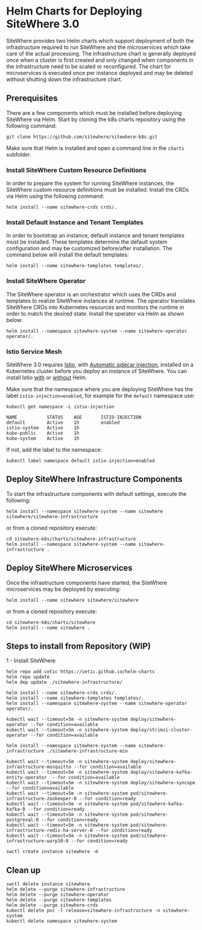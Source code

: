 # Helm Charts for Deploying SiteWhere 3.0
SiteWhere provides two Helm charts which support deployment of both the infrastructure required
to run SiteWhere and the microservices which take care of the actual processing. The infrastructure
chart is generally deployed once when a cluster is first created and only changed when components in
the infrastructure need to be scaled or reconfigured. The chart for microservices is executed once
per instance deployed and may be deleted without shutting down the infrastructure chart.

## Prerequisites
There are a few components which must be installed before deploying SiteWhere via Helm. Start
by cloning the k8s charts repository using the following command:

```console
git clone https://github.com/sitewhere/sitewhere-k8s.git
```

Make sure that Helm is installed and open a command line in the `charts` subfolder.

### Install SiteWhere Custom Resource Definitions
In order to prepare the system for running SiteWhere instances, the SiteWhere custom resource definitions 
must be installed. Install the CRDs via Helm using the following command:

```console
helm install --name sitewhere-crds crds/.
```

### Install Default Instance and Tenant Templates
In order to bootstrap an instance, default instance and tenant templates must
be installed. These templates determine the default system configuration and
may be customized before/after installation. The command below will install the 
default templates:

```console
helm install --name sitewhere-templates templates/.
```

### Install SiteWhere Operator
The SiteWhere operator is an orchestrator which uses the CRDs and templates to realize 
SiteWhere instances at runtime. The operator translates SiteWhere CRDs into Kubernetes
resources and monitors the runtime in order to match the desired state. Install the operator
via Helm as shown below:

```console
helm install --namespace sitewhere-system --name sitewhere-operator operator/.
```
### Istio Service Mesh
SiteWhere 3.0 requires [Istio](https://istio.io/), with 
[Automatic sidecar injection](https://istio.io/docs/setup/kubernetes/additional-setup/sidecar-injection/#automatic-sidecar-injection),
installed on a Kubernetes cluster before you deploy an instance of SiteWhere. You can install Istio
[with](https://istio.io/docs/setup/kubernetes/install/helm/) or [without](https://istio.io/docs/setup/kubernetes/install/kubernetes/) Helm.

Make sure that the namespace where you are deploying SiteWhere has the label `istio-injection=enabled`, 
for example for the `default` namespace use:

```console
kubectl get namespace -L istio-injection
```

```
NAME           STATUS    AGE       ISTIO-INJECTION
default        Active    1h        enabled
istio-system   Active    1h
kube-public    Active    1h
kube-system    Active    1h
```

If not, add the label to the namespace:

```console
kubectl label namespace default istio-injection=enabled
```

## Deploy SiteWhere Infrastructure Components

To start the infrastructure components with default settings, execute the following:

```console
helm install --namespace sitewhere-system --name sitewhere sitewhere/sitewhere-infrastructure
```
or from a cloned repository execute:

```console
cd sitewhere-k8s/charts/sitewhere-infrastructure
helm install --namespace sitewhere-system --name sitewhere-infrastructure .
```

## Deploy SiteWhere Microservices

Once the infrastructure components have started, the SiteWhere microservices
may be deployed by executing:

```console
helm install --name sitewhere sitewhere/sitewhere
```

or from a cloned repository execute:

```console
cd sitewhere-k8s/charts/sitewhere
helm install --name sitewhere .
```

## Steps to install from Repository (WIP)

1 - Install SiteWhere

```console
helm repo add cetic https://cetic.github.io/helm-charts
helm repo update
helm dep update ./sitewhere-infrastructure/
```

```console
helm install --name sitewhere-crds crds/.
helm install --name sitewhere-templates templates/.
helm install --namespace sitewhere-system --name sitewhere-operator operator/.

kubectl wait --timeout=5m -n sitewhere-system deploy/sitewhere-operator --for condition=available
kubectl wait --timeout=5m -n sitewhere-system deploy/strimzi-cluster-operator --for condition=available

helm install --namespace sitewhere-system --name sitewhere-infrastructure ./sitewhere-infrastructure-min

kubectl wait --timeout=5m -n sitewhere-system deploy/sitewhere-infrastructure-mosquitto --for condition=available
kubectl wait --timeout=5m -n sitewhere-system deploy/sitewhere-kafka-entity-operator  --for condition=available
kubectl wait --timeout=5m -n sitewhere-system deploy/sitewhere-syncope --for condition=available
kubectl wait --timeout=5m -n sitewhere-system pod/sitewhere-infrastructure-zookeeper-0 --for condition=ready
kubectl wait --timeout=5m -n sitewhere-system pod/sitewhere-kafka-kafka-0 --for condition=ready
kubectl wait --timeout=5m -n sitewhere-system pod/sitewhere-postgresql-0 --for condition=ready
kubectl wait --timeout=5m -n sitewhere-system pod/sitewhere-infrastructure-redis-ha-server-0 --for condition=ready
kubectl wait --timeout=5m -n sitewhere-system pod/sitewhere-infrastructure-warp10-0 --for condition=ready

swctl create instance sitewhere -m
```

## Clean up

```console
swctl delete instance sitewhere
helm delete --purge sitewhere-infrastructure
helm delete --purge sitewhere-operator
helm delete --purge sitewhere-templates
helm delete --purge sitewhere-crds
kubectl delete pvc -l release=sitewhere-infrastructure -n sitewhere-system
kubectl delete namespace sitewhere-system
```
